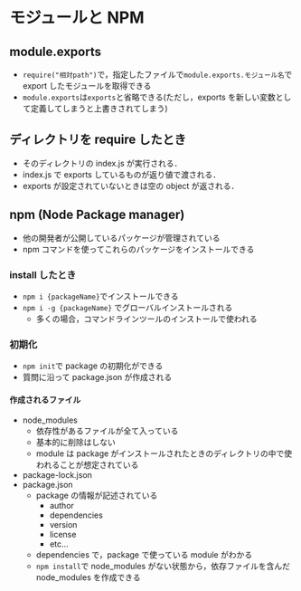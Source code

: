 # モジュールと NPM

## module.exports

- `require("相対path")`で，指定したファイルで`module.exports.モジュール名`で export したモジュールを取得できる
- `module.exports`は`exports`と省略できる(ただし，exports を新しい変数として定義してしまうと上書きされてしまう)

## ディレクトリを require したとき

- そのディレクトリの index.js が実行される．
- index.js で exports しているものが返り値で渡される．
- exports が設定されていないときは空の object が返される．

## npm (Node Package manager)

- 他の開発者が公開しているパッケージが管理されている
- npm コマンドを使ってこれらのパッケージをインストールできる

### install したとき

- `npm i {packageName}`でインストールできる
- `npm i -g {packageName}` でグローバルインストールされる
  - 多くの場合，コマンドラインツールのインストールで使われる

### 初期化

- `npm init`で package の初期化ができる
- 質問に沿って package.json が作成される

#### 作成されるファイル

- node_modules
  - 依存性があるファイルが全て入っている
  - 基本的に削除はしない
  - module は package がインストールされたときのディレクトリの中で使われることが想定されている
- package-lock.json
- package.json
  - package の情報が記述されている
    - author
    - dependencies
    - version
    - license
    - etc...
  - dependencies で，package で使っている module がわかる
  - `npm install`で node_modules がない状態から，依存ファイルを含んだ node_modules を作成できる
